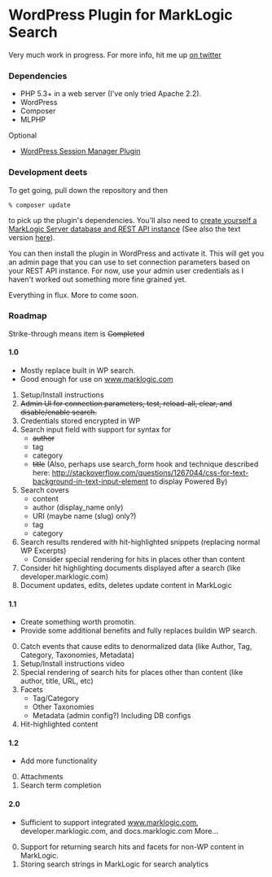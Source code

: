 # WordPress Plugin for MarkLogic Search

Very much work in progress.  For more info, hit me up [on twitter](http://twitter.com/eedeebee)

### Dependencies

* PHP 5.3+ in a web server (I've only tried Apache 2.2).
* WordPress
* Composer
* MLPHP

Optional
* [WordPress Session Manager Plugin](http://wordpress.org/plugins/wp-session-manager/)
### Development deets

To get going, pull down the repository and then

    % composer update

to pick up the plugin's dependencies.  You'll also need to 
[create yourself a MarkLogic Server database and REST API instance](http://www.youtube.com/watch?feature=player_embedded&v=n4Oem-DsQaU)
(See also the text version [here](http://developer.marklogic.com/learn/rest/setup)).

You can then install the plugin in WordPress and activate it.  This will get you an admin page
that you can use to set connection parameters based on your REST API instance.
For now, use your admin user credentials as I haven't worked out something more
fine grained yet.

Everything in flux.  More to come soon.  

### Roadmap

Strike-through means item is ~~Completed~~

#### 1.0 

- Mostly replace built in WP search.
- Good enough for use on www.marklogic.com 


1. Setup/Install instructions 
2. ~~Admin UI for connection parameters, test, reload-all, clear, and disable/enable search.~~
3. Credentials stored encrypted in WP
4. Search input field with support for syntax for
    - ~~author~~
    - tag
    - category
    - ~~title~~
(Also, perhaps use search\_form hook and technique described here: http://stackoverflow.com/questions/1267044/css-for-text-background-in-text-input-element to display Powered By)
5. Search covers
    - content
    - author (display_name only)
    - URI (maybe name (slug) only?)
    - tag
    - category
6. Search results rendered with hit-highlighted snippets (replacing normal WP Excerpts)
    - Consider special rendering for hits in places other than content
7. Consider hit highlighting documents displayed after a search (like developer.marklogic.com)
8. Document updates, edits, deletes update content in MarkLogic

#### 1.1 

- Create something worth promotin. 
- Provide some additional benefits and fully replaces buildin WP search.


0. Catch events that cause edits to denormalized data (like Author, Tag, Category, Taxonomies, Metadata)
0. Setup/Install instructions video
0. Special rendering of search hits for places other than content (like author, title, URL, etc)
0. Facets
    - Tag/Category
    - Other Taxonomies
    - Metadata (admin config?)
    Including DB configs
0. Hit-highlighted content 

#### 1.2 

- Add more functionality

0. Attachments
1. Search term completion

#### 2.0 

- Sufficient to support integrated www.marklogic.com, developer.marklogic.com, and docs.marklogic.com
More...

0. Support for returning search hits and facets for non-WP content in MarkLogic.
0. Storing search strings in MarkLogic for search analytics
